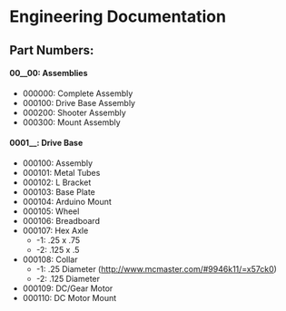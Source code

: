 # Engineering Documentation
## Part Numbers:
#### 00__00: Assemblies
- 000000: Complete Assembly
- 000100: Drive Base Assembly
- 000200: Shooter Assembly
- 000300: Mount Assembly

#### 0001__: Drive Base
- 000100: Assembly
- 000101: Metal Tubes
- 000102: L Bracket
- 000103: Base Plate
- 000104: Arduino Mount
- 000105: Wheel
- 000106: Breadboard
- 000107: Hex Axle
	- -1: .25 x .75
	- -2: .125 x .5
- 000108: Collar
	- -1: .25 Diameter (http://www.mcmaster.com/#9946k11/=x57ck0)
	- -2: .125 Diameter 
- 000109: DC/Gear Motor
- 000110: DC Motor Mount